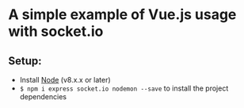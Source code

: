 # A simple example of Vue.js usage with socket.io

## Setup:
* Install [Node](http://nodejs.org) (v8.x.x or later)
* `$ npm i express socket.io nodemon --save` to install the project dependencies
